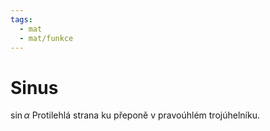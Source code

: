 ```yaml
---
tags:
  - mat
  - mat/funkce
---
```

# Sinus
$\sin \alpha$
Protilehlá strana ku přeponě v pravoúhlém trojúhelníku.